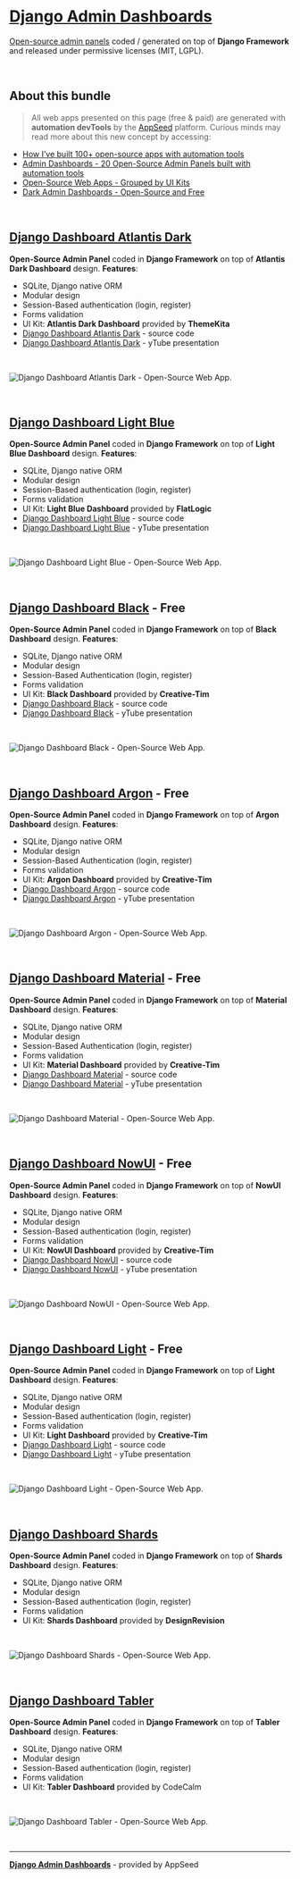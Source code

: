 # [Django Admin Dashboards](https://appseed.us/admin-dashboards/django) 

[Open-source admin panels](https://appseed.us/admin-dashboards/open-source) coded / generated on top of **Django Framework** and released under permissive licenses (MIT, LGPL). 

<br />

## About this bundle

> All web apps presented on this page (free & paid) are generated with **automation devTools** by the [AppSeed](https://appseed.us/) platform. Curious minds may read more about this new concept by accessing:  

- [How I’ve built 100+ open-source apps with automation tools](https://dev.to/sm0ke/100-open-source-apps-built-with-automation-tools-3jmj)
- [Admin Dashboards - 20 Open-Source Admin Panels built with automation tools](https://dev.to/sm0ke/admin-dashboards-20-open-source-admin-panels-built-with-automation-tools-ckb)
- [Open-Source Web Apps - Grouped by UI Kits](https://dev.to/sm0ke/open-source-web-apps-grouped-by-ui-kits-389g)
- [Dark Admin Dashboards - Open-Source and Free](https://dev.to/sm0ke/dark-admin-dashboards-open-source-and-free-2me9)

<br />

## [Django Dashboard Atlantis Dark](https://appseed.us/admin-dashboards/django-dashboard-atlantis-dark)

**Open-Source Admin Panel** coded in **Django Framework** on top of **Atlantis Dark Dashboard** design. **Features**:

- SQLite, Django native ORM
- Modular design
- Session-Based authentication (login, register)
- Forms validation
- UI Kit: **Atlantis Dark Dashboard** provided by **ThemeKita**
- [Django Dashboard Atlantis Dark](https://github.com/app-generator/django-dashboard-atlantis-dark) - source code
- [Django Dashboard Atlantis Dark](https://www.youtube.com/watch?v=wqyAVW_m6lk) - yTube presentation

<br />

![Django Dashboard Atlantis Dark - Open-Source Web App.](https://raw.githubusercontent.com/app-generator/static/master/products/django-dashboard-atlantis-dark-screen.png)

<br />

## [Django Dashboard Light Blue](https://appseed.us/admin-dashboards/django-dashboard-light-blue)

**Open-Source Admin Panel** coded in **Django Framework** on top of **Light Blue Dashboard** design. **Features**:

- SQLite, Django native ORM
- Modular design
- Session-Based authentication (login, register)
- Forms validation
- UI Kit: **Light Blue Dashboard** provided by **FlatLogic**
- [Django Dashboard Light Blue](https://github.com/app-generator/django-dashboard-light-blue) - source code
- [Django Dashboard Light Blue](https://www.youtube.com/watch?v=vsR9GPxEcNQ) - yTube presentation

<br />

![Django Dashboard Light Blue - Open-Source Web App.](https://raw.githubusercontent.com/app-generator/static/master/products/django-dashboard-light-blue-screen.png)

<br />

## [Django Dashboard Black](https://appseed.us/admin-dashboards/django-dashboard-black) - Free

**Open-Source Admin Panel** coded in **Django Framework** on top of **Black Dashboard** design. **Features**:

- SQLite, Django native ORM
- Modular design
- Session-Based Authentication (login, register)
- Forms validation
- UI Kit: **Black Dashboard** provided by **Creative-Tim**
- [Django Dashboard Black](https://github.com/app-generator/django-dashboard-black) - source code
- [Django Dashboard Black](https://www.youtube.com/watch?v=czv4Ww6rjMU) - yTube presentation

<br />

![Django Dashboard Black - Open-Source Web App.](https://raw.githubusercontent.com/app-generator/static/master/products/django-dashboard-black-screen.png)

<br />

## [Django Dashboard Argon](https://appseed.us/admin-dashboards/django-dashboard-argon) - Free

**Open-Source Admin Panel** coded in **Django Framework** on top of **Argon Dashboard** design. **Features**:

- SQLite, Django native ORM
- Modular design
- Session-Based Authentication (login, register)
- Forms validation
- UI Kit: **Argon Dashboard** provided by **Creative-Tim**
- [Django Dashboard Argon](https://github.com/app-generator/django-dashboard-argon) - source code
- [Django Dashboard Argon](https://www.youtube.com/watch?v=bGGDGltRT_g) - yTube presentation

<br />

![Django Dashboard Argon - Open-Source Web App.](https://raw.githubusercontent.com/app-generator/static/master/products/django-dashboard-argon-screen.png)

<br />

## [Django Dashboard Material](https://appseed.us/admin-dashboards/django-dashboard-material) - Free

**Open-Source Admin Panel** coded in **Django Framework** on top of **Material Dashboard** design. **Features**:

- SQLite, Django native ORM
- Modular design
- Session-Based Authentication (login, register)
- Forms validation
- UI Kit: **Material Dashboard** provided by **Creative-Tim**
- [Django Dashboard Material](https://github.com/app-generator/django-dashboard-material) - source code
- [Django Dashboard Material](https://www.youtube.com/watch?v=HwloHQlDPBQ) - yTube presentation

<br />

![Django Dashboard Material - Open-Source Web App.](https://raw.githubusercontent.com/app-generator/static/master/products/django-dashboard-material-screen.png)

<br />

## [Django Dashboard NowUI](https://appseed.us/admin-dashboards/django-dashboard-nowui) - Free

**Open-Source Admin Panel** coded in **Django Framework** on top of **NowUI Dashboard** design. **Features**:

- SQLite, Django native ORM
- Modular design
- Session-Based authentication (login, register)
- Forms validation
- UI Kit: **NowUI Dashboard** provided by **Creative-Tim**
- [Django Dashboard NowUI](https://github.com/app-generator/django-dashboard-nowui) - source code
- [Django Dashboard NowUI](https://www.youtube.com/watch?v=XUNiLhk31kY) - yTube presentation

<br />

![Django Dashboard NowUI - Open-Source Web App.](https://raw.githubusercontent.com/app-generator/static/master/products/django-dashboard-nowui-screen.png)

<br />

## [Django Dashboard Light](https://appseed.us/admin-dashboards/django-dashboard-light) - Free

**Open-Source Admin Panel** coded in **Django Framework** on top of **Light Dashboard** design. **Features**:

- SQLite, Django native ORM
- Modular design
- Session-Based authentication (login, register)
- Forms validation
- UI Kit: **Light Dashboard** provided by **Creative-Tim**
- [Django Dashboard Light](https://github.com/app-generator/django-dashboard-light) - source code
- [Django Dashboard Light](https://www.youtube.com/watch?v=4b60fIglgTw) - yTube presentation

<br />

![Django Dashboard Light - Open-Source Web App.](https://raw.githubusercontent.com/app-generator/static/master/products/django-dashboard-light-screen.png)

<br />

## [Django Dashboard Shards](https://appseed.us/admin-dashboards/django-dashboard-shards)

**Open-Source Admin Panel** coded in **Django Framework** on top of **Shards Dashboard** design. **Features**:

- SQLite, Django native ORM
- Modular design
- Session-Based authentication (login, register)
- Forms validation
- UI Kit: **Shards Dashboard** provided by **DesignRevision**

<br />

![Django Dashboard Shards - Open-Source Web App.](https://raw.githubusercontent.com/app-generator/static/master/products/django-dashboard-shards-screen.png)

<br />

## [Django Dashboard Tabler](https://appseed.us/admin-dashboards/django-dashboard-tabler)

**Open-Source Admin Panel** coded in **Django Framework** on top of **Tabler Dashboard** design. **Features**:

- SQLite, Django native ORM
- Modular design
- Session-Based authentication (login, register)
- Forms validation
- UI Kit: **Tabler Dashboard** provided by CodeCalm

<br />

![Django Dashboard Tabler - Open-Source Web App.](https://raw.githubusercontent.com/app-generator/static/master/products/django-dashboard-tabler-screen.png)

<br />

---
**[Django Admin Dashboards](https://appseed.us/admin-dashboards/django)** - provided by AppSeed
